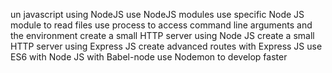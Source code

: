 un javascript using NodeJS
use NodeJS modules
use specific Node JS module to read files
use process to access command line arguments and the environment
create a small HTTP server using Node JS
create a small HTTP server using Express JS
create advanced routes with Express JS
use ES6 with Node JS with Babel-node
use Nodemon to develop faster
